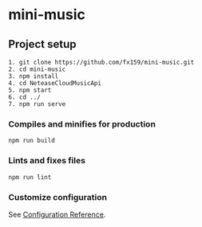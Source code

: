 # mini-music

## Project setup
```
1. git clone https://github.com/fx159/mini-music.git
2. cd mini-music 
3. npm install
4. cd NeteaseCloudMusicApi
5. npm start 
6. cd ../
7. npm run serve
```
### Compiles and minifies for production
```
npm run build
```

### Lints and fixes files
```
npm run lint
```

### Customize configuration
See [Configuration Reference](https://cli.vuejs.org/config/).
